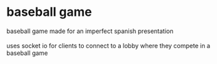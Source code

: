 # baseball game
baseball game made for an imperfect spanish presentation\
\
uses socket io for clients to connect to a lobby where they compete in a baseball game
